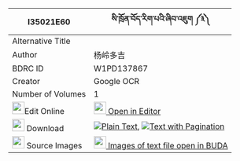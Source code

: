 |I35021E60|སི་ཁྲོན་བོད་རིག་པའི་ཞིབ་འཇུག ༼༣༽ 
| --- | --- 
|Alternative Title |
|Author| 杨岭多吉
|BDRC ID | W1PD137867
|Creator | Google OCR
|Number of Volumes| 1
|<img width="25" src="https://img.icons8.com/color/25/000000/edit-property.png">Edit Online| [<img width="25" src="https://avatars.githubusercontent.com/u/45091458?s=200&v=4"> Open in Editor](http://editor.openpecha.org/I35021E60)
|<img width="25" src="https://img.icons8.com/fluent/48/000000/download-2.png"/>  Download | [![](https://img.icons8.com/color/20/000000/txt.png)Plain Text](https://github.com/Openpecha/I35021E60/releases/download/v2/si_tron_bo_rigpa_i_shyibjuk_plain_I35021E60.zip), [![](https://img.icons8.com/color/20/000000/txt.png)Text with Pagination](https://github.com/Openpecha/I35021E60/releases/download/v2/si_tron_bo_rigpa_i_shyibjuk_pages_I35021E60.zip)
|<img width="25" src="https://img.icons8.com/plasticine/100/000000/pictures-folder.png"/>  Source Images | [<img width="25" src="https://library.bdrc.io/icons/BUDA-small.svg"> Images of text file open in BUDA](https://library.bdrc.io/show/bdr:W1PD137867)